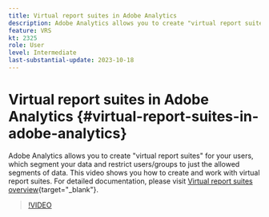 ```yaml
---
title: Virtual report suites in Adobe Analytics
description: Adobe Analytics allows you to create "virtual report suites" for your users, which segment your data and restrict users/groups to just the allowed segments of data. This video shows you how to create and work with virtual report suites.
feature: VRS
kt: 2325
role: User
level: Intermediate
last-substantial-update: 2023-10-18
---
```

# Virtual report suites in Adobe Analytics {#virtual-report-suites-in-adobe-analytics}

Adobe Analytics allows you to create "virtual report suites" for your users, which segment your data and restrict users/groups to just the allowed segments of data. This video shows you how to create and work with virtual report suites. For detailed documentation, please visit [Virtual report suites overview](https://experienceleague.adobe.com/docs/analytics/components/virtual-report-suites/vrs-about.html){target="_blank"}.

>[!VIDEO](https://video.tv.adobe.com/v/25412/?quality=12&learn=on)
